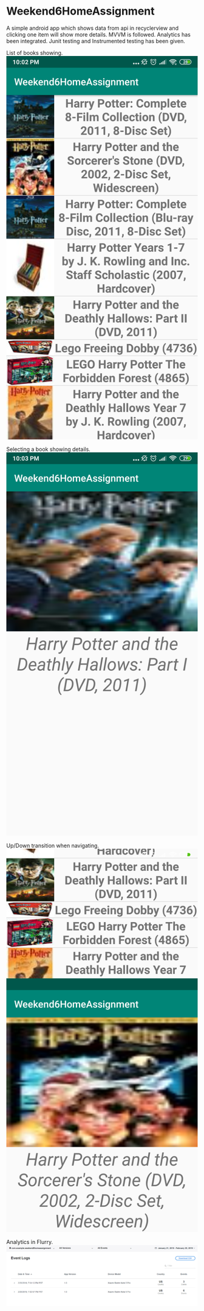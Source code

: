 # Weekend6HomeAssignment
A simple android app which shows data from api in recyclerview and clicking one item will show more details. MVVM is followed. Analytics has been integrated. Junit testing and Instrumented testing has been given.

List of books showing.
![](app/src/main/res/drawable/screenshot_1.png)

Selecting a book showing details.
![](app/src/main/res/drawable/screenshot_2.png)

Up/Down transition when navigating.
![](app/src/main/res/drawable/screenshot_3.png)

Analytics in Flurry.
![](app/src/main/res/drawable/screenshot_4.png)
